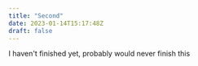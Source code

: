 ```yaml
---
title: "Second"
date: 2023-01-14T15:17:48Z
draft: false
---
```


I haven't finished yet, probably would never finish this
